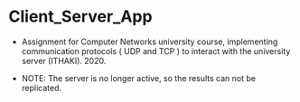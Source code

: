 # Client_Server_App

- Assignment for Computer Networks university course, implementing communication protocols ( UDP and TCP ) to interact with the university server (ITHAKI). 2020.

- NOTE: The server is no longer active, so the results can not be replicated.
